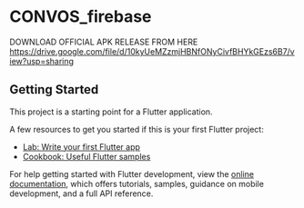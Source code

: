 # CONVOS_firebase


DOWNLOAD OFFICIAL APK RELEASE FROM HERE
https://drive.google.com/file/d/10kyUeMZzmjHBNfONyCivfBHYkGEzs6B7/view?usp=sharing

## Getting Started

This project is a starting point for a Flutter application.

A few resources to get you started if this is your first Flutter project:

- [Lab: Write your first Flutter app](https://docs.flutter.dev/get-started/codelab)
- [Cookbook: Useful Flutter samples](https://docs.flutter.dev/cookbook)

For help getting started with Flutter development, view the
[online documentation](https://docs.flutter.dev/), which offers tutorials,
samples, guidance on mobile development, and a full API reference.
